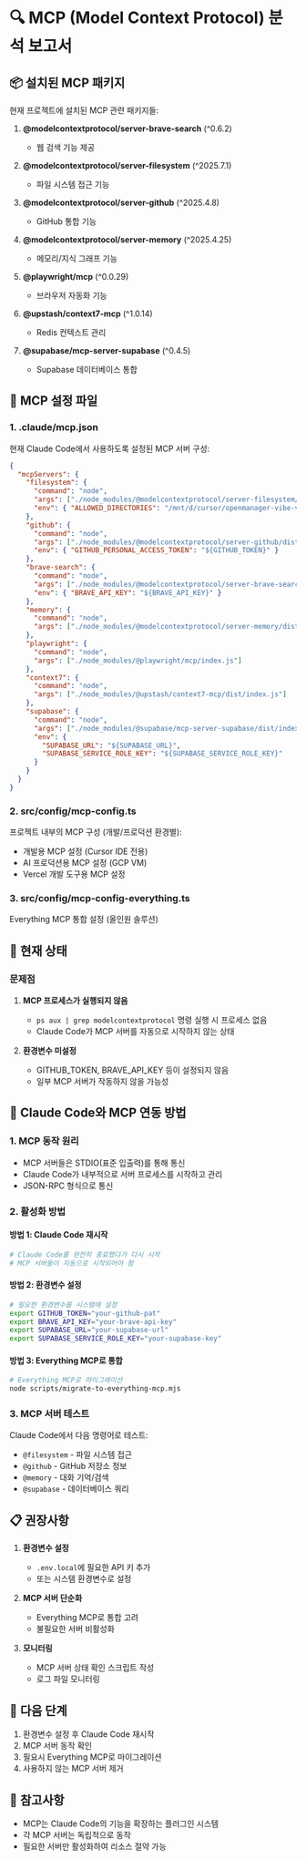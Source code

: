 # 🔍 MCP (Model Context Protocol) 분석 보고서

## 📦 설치된 MCP 패키지

현재 프로젝트에 설치된 MCP 관련 패키지들:

1. **@modelcontextprotocol/server-brave-search** (^0.6.2)
   - 웹 검색 기능 제공
   
2. **@modelcontextprotocol/server-filesystem** (^2025.7.1)
   - 파일 시스템 접근 기능
   
3. **@modelcontextprotocol/server-github** (^2025.4.8)
   - GitHub 통합 기능
   
4. **@modelcontextprotocol/server-memory** (^2025.4.25)
   - 메모리/지식 그래프 기능
   
5. **@playwright/mcp** (^0.0.29)
   - 브라우저 자동화 기능
   
6. **@upstash/context7-mcp** (^1.0.14)
   - Redis 컨텍스트 관리
   
7. **@supabase/mcp-server-supabase** (^0.4.5)
   - Supabase 데이터베이스 통합

## 🔧 MCP 설정 파일

### 1. **.claude/mcp.json**
현재 Claude Code에서 사용하도록 설정된 MCP 서버 구성:

```json
{
  "mcpServers": {
    "filesystem": {
      "command": "node",
      "args": ["./node_modules/@modelcontextprotocol/server-filesystem/dist/index.js"],
      "env": { "ALLOWED_DIRECTORIES": "/mnt/d/cursor/openmanager-vibe-v5" }
    },
    "github": {
      "command": "node",
      "args": ["./node_modules/@modelcontextprotocol/server-github/dist/index.js"],
      "env": { "GITHUB_PERSONAL_ACCESS_TOKEN": "${GITHUB_TOKEN}" }
    },
    "brave-search": {
      "command": "node",
      "args": ["./node_modules/@modelcontextprotocol/server-brave-search/dist/index.js"],
      "env": { "BRAVE_API_KEY": "${BRAVE_API_KEY}" }
    },
    "memory": {
      "command": "node",
      "args": ["./node_modules/@modelcontextprotocol/server-memory/dist/index.js"]
    },
    "playwright": {
      "command": "node",
      "args": ["./node_modules/@playwright/mcp/index.js"]
    },
    "context7": {
      "command": "node",
      "args": ["./node_modules/@upstash/context7-mcp/dist/index.js"]
    },
    "supabase": {
      "command": "node",
      "args": ["./node_modules/@supabase/mcp-server-supabase/dist/index.js"],
      "env": {
        "SUPABASE_URL": "${SUPABASE_URL}",
        "SUPABASE_SERVICE_ROLE_KEY": "${SUPABASE_SERVICE_ROLE_KEY}"
      }
    }
  }
}
```

### 2. **src/config/mcp-config.ts**
프로젝트 내부의 MCP 구성 (개발/프로덕션 환경별):
- 개발용 MCP 설정 (Cursor IDE 전용)
- AI 프로덕션용 MCP 설정 (GCP VM)
- Vercel 개발 도구용 MCP 설정

### 3. **src/config/mcp-config-everything.ts**
Everything MCP 통합 설정 (올인원 솔루션)

## 🚨 현재 상태

### 문제점
1. **MCP 프로세스가 실행되지 않음**
   - `ps aux | grep modelcontextprotocol` 명령 실행 시 프로세스 없음
   - Claude Code가 MCP 서버를 자동으로 시작하지 않는 상태

2. **환경변수 미설정**
   - GITHUB_TOKEN, BRAVE_API_KEY 등이 설정되지 않음
   - 일부 MCP 서버가 작동하지 않을 가능성

## 🎯 Claude Code와 MCP 연동 방법

### 1. **MCP 동작 원리**
- MCP 서버들은 STDIO(표준 입출력)를 통해 통신
- Claude Code가 내부적으로 서버 프로세스를 시작하고 관리
- JSON-RPC 형식으로 통신

### 2. **활성화 방법**

#### 방법 1: Claude Code 재시작
```bash
# Claude Code를 완전히 종료했다가 다시 시작
# MCP 서버들이 자동으로 시작되어야 함
```

#### 방법 2: 환경변수 설정
```bash
# 필요한 환경변수를 시스템에 설정
export GITHUB_TOKEN="your-github-pat"
export BRAVE_API_KEY="your-brave-api-key"
export SUPABASE_URL="your-supabase-url"
export SUPABASE_SERVICE_ROLE_KEY="your-supabase-key"
```

#### 방법 3: Everything MCP로 통합
```bash
# Everything MCP로 마이그레이션
node scripts/migrate-to-everything-mcp.mjs
```

### 3. **MCP 서버 테스트**
Claude Code에서 다음 명령어로 테스트:
- `@filesystem` - 파일 시스템 접근
- `@github` - GitHub 저장소 정보
- `@memory` - 대화 기억/검색
- `@supabase` - 데이터베이스 쿼리

## 📋 권장사항

1. **환경변수 설정**
   - `.env.local`에 필요한 API 키 추가
   - 또는 시스템 환경변수로 설정

2. **MCP 서버 단순화**
   - Everything MCP로 통합 고려
   - 불필요한 서버 비활성화

3. **모니터링**
   - MCP 서버 상태 확인 스크립트 작성
   - 로그 파일 모니터링

## 🔄 다음 단계

1. 환경변수 설정 후 Claude Code 재시작
2. MCP 서버 동작 확인
3. 필요시 Everything MCP로 마이그레이션
4. 사용하지 않는 MCP 서버 제거

## 📝 참고사항

- MCP는 Claude Code의 기능을 확장하는 플러그인 시스템
- 각 MCP 서버는 독립적으로 동작
- 필요한 서버만 활성화하여 리소스 절약 가능